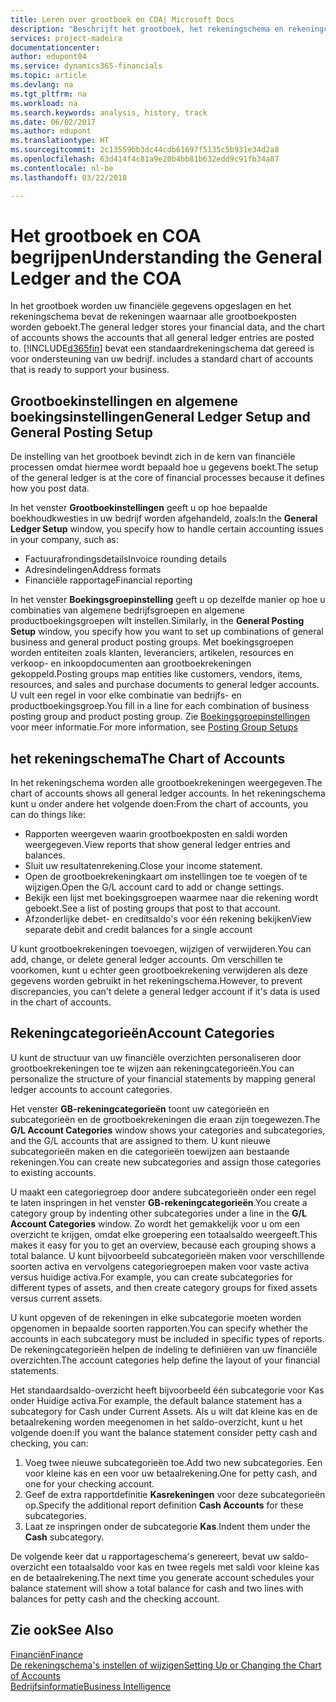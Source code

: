```yaml
---
title: Leren over grootboek en COA| Microsoft Docs
description: "Beschrijft het grootboek, het rekeningschema en rekeningcategorieën."
services: project-madeira
documentationcenter: 
author: edupont04
ms.service: dynamics365-financials
ms.topic: article
ms.devlang: na
ms.tgt_pltfrm: na
ms.workload: na
ms.search.keywords: analysis, history, track
ms.date: 06/02/2017
ms.author: edupont
ms.translationtype: HT
ms.sourcegitcommit: 2c13559bb3dc44cdb61697f5135c5b931e34d2a8
ms.openlocfilehash: 63d414f4c81a9e20b4bb81b632edd9c91fb34a87
ms.contentlocale: nl-be
ms.lasthandoff: 03/22/2018

---
```

# <a name="understanding-the-general-ledger-and-the-coa"></a><span data-ttu-id="588cf-103">Het grootboek en COA begrijpen</span><span class="sxs-lookup"><span data-stu-id="588cf-103">Understanding the General Ledger and the COA</span></span>
<span data-ttu-id="588cf-104">In het grootboek worden uw financiële gegevens opgeslagen en het rekeningschema bevat de rekeningen waarnaar alle grootboekposten worden geboekt.</span><span class="sxs-lookup"><span data-stu-id="588cf-104">The general ledger stores your financial data, and the chart of accounts shows the accounts that all general ledger entries are posted to.</span></span> [!INCLUDE[d365fin](includes/d365fin_md.md)]<span data-ttu-id="588cf-105"> bevat een standaardrekeningschema dat gereed is voor ondersteuning van uw bedrijf.</span><span class="sxs-lookup"><span data-stu-id="588cf-105"> includes a standard chart of accounts that is ready to support your business.</span></span>

## <a name="general-ledger-setup-and-general-posting-setup"></a><span data-ttu-id="588cf-106">Grootboekinstellingen en algemene boekingsinstellingen</span><span class="sxs-lookup"><span data-stu-id="588cf-106">General Ledger Setup and General Posting Setup</span></span>
<span data-ttu-id="588cf-107">De instelling van het grootboek bevindt zich in de kern van financiële processen omdat hiermee wordt bepaald hoe u gegevens boekt.</span><span class="sxs-lookup"><span data-stu-id="588cf-107">The setup of the general ledger is at the core of financial processes because it defines how you post data.</span></span>  

<span data-ttu-id="588cf-108">In het venster **Grootboekinstellingen** geeft u op hoe bepaalde boekhoudkwesties in uw bedrijf worden afgehandeld, zoals:</span><span class="sxs-lookup"><span data-stu-id="588cf-108">In the **General Ledger Setup** window, you specify how to handle certain accounting issues in your company, such as:</span></span>  

* <span data-ttu-id="588cf-109">Factuurafrondingsdetails</span><span class="sxs-lookup"><span data-stu-id="588cf-109">Invoice rounding details</span></span>  
* <span data-ttu-id="588cf-110">Adresindelingen</span><span class="sxs-lookup"><span data-stu-id="588cf-110">Address formats</span></span>  
* <span data-ttu-id="588cf-111">Financiële rapportage</span><span class="sxs-lookup"><span data-stu-id="588cf-111">Financial reporting</span></span>  

<span data-ttu-id="588cf-112">In het venster **Boekingsgroepinstelling** geeft u op dezelfde manier op hoe u combinaties van algemene bedrijfsgroepen en algemene productboekingsgroepen wilt instellen.</span><span class="sxs-lookup"><span data-stu-id="588cf-112">Similarly, in the **General Posting Setup** window, you specify how you want to set up combinations of general business and general product posting groups.</span></span> <span data-ttu-id="588cf-113">Met boekingsgroepen worden entiteiten zoals klanten, leveranciers, artikelen, resources en verkoop- en inkoopdocumenten aan grootboekrekeningen gekoppeld.</span><span class="sxs-lookup"><span data-stu-id="588cf-113">Posting groups map entities like customers, vendors, items, resources, and sales and purchase documents to general ledger accounts.</span></span> <span data-ttu-id="588cf-114">U vult een regel in voor elke combinatie van bedrijfs- en productboekingsgroep.</span><span class="sxs-lookup"><span data-stu-id="588cf-114">You fill in a line for each combination of business posting group and product posting group.</span></span> <span data-ttu-id="588cf-115">Zie [Boekingsgroepinstellingen](finance-posting-groups.md) voor meer informatie.</span><span class="sxs-lookup"><span data-stu-id="588cf-115">For more information, see [Posting Group Setups](finance-posting-groups.md)</span></span>  

## <a name="the-chart-of-accounts"></a><span data-ttu-id="588cf-116">het rekeningschema</span><span class="sxs-lookup"><span data-stu-id="588cf-116">The Chart of Accounts</span></span>
<span data-ttu-id="588cf-117">In het rekeningschema worden alle grootboekrekeningen weergegeven.</span><span class="sxs-lookup"><span data-stu-id="588cf-117">The chart of accounts shows all general ledger accounts.</span></span> <span data-ttu-id="588cf-118">In het rekeningschema kunt u onder andere het volgende doen:</span><span class="sxs-lookup"><span data-stu-id="588cf-118">From the chart of accounts, you can do things like:</span></span>  

* <span data-ttu-id="588cf-119">Rapporten weergeven waarin grootboekposten en saldi worden weergegeven.</span><span class="sxs-lookup"><span data-stu-id="588cf-119">View reports that show general ledger entries and balances.</span></span>  
* <span data-ttu-id="588cf-120">Sluit uw resultatenrekening.</span><span class="sxs-lookup"><span data-stu-id="588cf-120">Close your income statement.</span></span>  
* <span data-ttu-id="588cf-121">Open de grootboekrekeningkaart om instellingen toe te voegen of te wijzigen.</span><span class="sxs-lookup"><span data-stu-id="588cf-121">Open the G/L account card to add or change settings.</span></span>  
* <span data-ttu-id="588cf-122">Bekijk een lijst met boekingsgroepen waarmee naar die rekening wordt geboekt.</span><span class="sxs-lookup"><span data-stu-id="588cf-122">See a list of posting groups that post to that account.</span></span>
* <span data-ttu-id="588cf-123">Afzonderlijke debet- en creditsaldo's voor één rekening bekijken</span><span class="sxs-lookup"><span data-stu-id="588cf-123">View separate debit and credit balances for a single account</span></span>  

<span data-ttu-id="588cf-124">U kunt grootboekrekeningen toevoegen, wijzigen of verwijderen.</span><span class="sxs-lookup"><span data-stu-id="588cf-124">You can add, change, or delete general ledger accounts.</span></span> <span data-ttu-id="588cf-125">Om verschillen te voorkomen, kunt u echter geen grootboekrekening verwijderen als deze gegevens worden gebruikt in het rekeningschema.</span><span class="sxs-lookup"><span data-stu-id="588cf-125">However, to prevent discrepancies, you can't delete a general ledger account if it's data is used in the chart of accounts.</span></span>  

## <a name="account-categories"></a><span data-ttu-id="588cf-126">Rekeningcategorieën</span><span class="sxs-lookup"><span data-stu-id="588cf-126">Account Categories</span></span>
<span data-ttu-id="588cf-127">U kunt de structuur van uw financiële overzichten personaliseren door grootboekrekeningen toe te wijzen aan rekeningcategorieën.</span><span class="sxs-lookup"><span data-stu-id="588cf-127">You can personalize the structure of your financial statements by mapping general ledger accounts to account categories.</span></span>  

<span data-ttu-id="588cf-128">Het venster **GB-rekeningcategorieën** toont uw categorieën en subcategorieën en de grootboekrekeningen die eraan zijn toegewezen.</span><span class="sxs-lookup"><span data-stu-id="588cf-128">The **G/L Account Categories** window shows your categories and subcategories, and the G/L accounts that are assigned to them.</span></span> <span data-ttu-id="588cf-129">U kunt nieuwe subcategorieën maken en die categorieën toewijzen aan bestaande rekeningen.</span><span class="sxs-lookup"><span data-stu-id="588cf-129">You can create new subcategories and assign those categories to existing accounts.</span></span>  

<span data-ttu-id="588cf-130">U maakt een categoriegroep door andere subcategorieën onder een regel te laten inspringen in het venster **GB-rekeningcategorieën**.</span><span class="sxs-lookup"><span data-stu-id="588cf-130">You create a category group by indenting other subcategories under a line in the **G/L Account Categories** window.</span></span> <span data-ttu-id="588cf-131">Zo wordt het gemakkelijk voor u om een overzicht te krijgen, omdat elke groepering een totaalsaldo weergeeft.</span><span class="sxs-lookup"><span data-stu-id="588cf-131">This makes it easy for you to get an overview, because each grouping shows a total balance.</span></span> <span data-ttu-id="588cf-132">U kunt bijvoorbeeld subcategorieën maken voor verschillende soorten activa en vervolgens categoriegroepen maken voor vaste activa versus huidige activa.</span><span class="sxs-lookup"><span data-stu-id="588cf-132">For example, you can create subcategories for different types of assets, and then create category groups for fixed assets versus current assets.</span></span>  

<span data-ttu-id="588cf-133">U kunt opgeven of de rekeningen in elke subcategorie moeten worden opgenomen in bepaalde soorten rapporten.</span><span class="sxs-lookup"><span data-stu-id="588cf-133">You can specify whether the accounts in each subcategory must be included in specific types of reports.</span></span> <span data-ttu-id="588cf-134">De rekeningcategorieën helpen de indeling te definiëren van uw financiële overzichten.</span><span class="sxs-lookup"><span data-stu-id="588cf-134">The account categories help define the layout of your financial statements.</span></span>  

<span data-ttu-id="588cf-135">Het standaardsaldo-overzicht heeft bijvoorbeeld één subcategorie voor Kas onder Huidige activa.</span><span class="sxs-lookup"><span data-stu-id="588cf-135">For example, the default balance statement has a subcategory for Cash under Current Assets.</span></span> <span data-ttu-id="588cf-136">Als u wilt dat kleine kas en de betaalrekening worden meegenomen in het saldo-overzicht, kunt u het volgende doen:</span><span class="sxs-lookup"><span data-stu-id="588cf-136">If you want the balance statement consider petty cash and checking, you can:</span></span>  

1. <span data-ttu-id="588cf-137">Voeg twee nieuwe subcategorieën toe.</span><span class="sxs-lookup"><span data-stu-id="588cf-137">Add two new subcategories.</span></span> <span data-ttu-id="588cf-138">Een voor kleine kas en een voor uw betaalrekening.</span><span class="sxs-lookup"><span data-stu-id="588cf-138">One for petty cash, and one for your checking account.</span></span>  
2. <span data-ttu-id="588cf-139">Geef de extra rapportdefinitie **Kasrekeningen** voor deze subcategorieën op.</span><span class="sxs-lookup"><span data-stu-id="588cf-139">Specify the additional report definition **Cash Accounts** for these subcategories.</span></span>  
3. <span data-ttu-id="588cf-140">Laat ze inspringen onder de subcategorie **Kas**.</span><span class="sxs-lookup"><span data-stu-id="588cf-140">Indent them under the **Cash** subcategory.</span></span>  

<span data-ttu-id="588cf-141">De volgende keer dat u rapportageschema's genereert, bevat uw saldo-overzicht een totaalsaldo voor kas en twee regels met saldi voor kleine kas en de betaalrekening.</span><span class="sxs-lookup"><span data-stu-id="588cf-141">The next time you generate account schedules your balance statement will show a total balance for cash and two lines with balances for petty cash and the checking account.</span></span>  

## <a name="see-also"></a><span data-ttu-id="588cf-142">Zie ook</span><span class="sxs-lookup"><span data-stu-id="588cf-142">See Also</span></span>
[<span data-ttu-id="588cf-143">Financiën</span><span class="sxs-lookup"><span data-stu-id="588cf-143">Finance</span></span>](finance.md)  
[<span data-ttu-id="588cf-144">De rekeningschema's instellen of wijzigen</span><span class="sxs-lookup"><span data-stu-id="588cf-144">Setting Up or Changing the Chart of Accounts</span></span>](finance-setup-chart-accounts.md)  
[<span data-ttu-id="588cf-145">Bedrijfsinformatie</span><span class="sxs-lookup"><span data-stu-id="588cf-145">Business Intelligence</span></span>](bi.md)  


